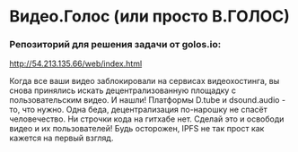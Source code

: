 # Видео.Голос (или просто В.ГОЛОС)

### Репозиторий для решения задачи от golos.io:

http://54.213.135.66/web/index.html

Когда все ваши видео заблокировали на сервисах видеохостинга, вы снова принялись искать децентрализованную площадку с пользовательским видео. И нашли! Платформы  D.tube и dsound.audio - то, что нужно. Одна беда, децентрализация по-нарошку не спасёт человечество. Ни строчки кода на гитхабе нет. Сделай это и освободи видео и их пользователей! Будь осторожен, IPFS не так прост как кажется на первый взгляд.
